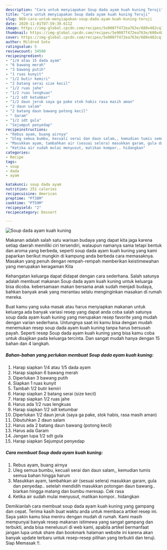 ```yaml
---
description: "Cara untuk menyiapakan Soup dada ayam kuah kuning Teruji"
title: "Cara untuk menyiapakan Soup dada ayam kuah kuning Teruji"
slug: 869-cara-untuk-menyiapakan-soup-dada-ayam-kuah-kuning-teruji
date: 2020-11-01T07:59:39.611Z
image: https://img-global.cpcdn.com/recipes/5e9087f472ea763e/680x482cq70/soup-dada-ayam-kuah-kuning-foto-resep-utama.jpg
thumbnail: https://img-global.cpcdn.com/recipes/5e9087f472ea763e/680x482cq70/soup-dada-ayam-kuah-kuning-foto-resep-utama.jpg
cover: https://img-global.cpcdn.com/recipes/5e9087f472ea763e/680x482cq70/soup-dada-ayam-kuah-kuning-foto-resep-utama.jpg
author: Mildred Soto
ratingvalue: 5
reviewcount: 34590
recipeingredient:
- "1/4 atau 15 dada ayam"
- "6 bawang merah"
- "3 bawang putih"
- "1 ruas kunyit"
- "1/2 butir kemiri"
- "2 batang serai size kecil"
- "1/2 ruas jahe"
- "1/2 ruas lengkuas"
- "1/2 sdt ketumbar"
- "1/2 daun jeruk saya ga pake stok habis rasa masih aman"
- "2 daun salam"
- "2 batang daun bawang potong kecil"
- " Garam"
- "1/2 sdt gula"
- "Sejumput penyedap"
recipeinstructions:
- "Rebus ayam, buang airnya"
- "Uleg semua bumbu, kecuali serai dan daun salam,, kemudian tumis semua bahan hingga harum"
- "Masukkan ayam, tambahkan air (sesuai selera) masukkan garam, gula dan penyedap.. setelah mendidih masukkan potongan daun bawang.. biarkan hingga matang dan bumbu meresap. Cek rasa"
- "Ketika air sudah mulai menyusut, matikan kompor.. hidangkan"
categories:
- Recipe
tags:
- soup
- dada
- ayam

katakunci: soup dada ayam 
nutrition: 251 calories
recipecuisine: American
preptime: "PT38M"
cooktime: "PT59M"
recipeyield: "2"
recipecategory: Dessert

---
```



![Soup dada ayam kuah kuning](https://img-global.cpcdn.com/recipes/5e9087f472ea763e/680x482cq70/soup-dada-ayam-kuah-kuning-foto-resep-utama.jpg)

Makanan adalah salah satu warisan budaya yang dapat kita jaga karena setiap daerah memiliki ciri tersendiri, walaupun namanya sama tetapi bentuk dan aroma yang berbeda, seperti soup dada ayam kuah kuning yang kami paparkan berikut mungkin di kampung anda berbeda cara memasaknya. Masakan yang penuh dengan rempah-rempah memberikan keistimewahan yang merupakan keragaman Kita

Kehangatan keluarga dapat didapat dengan cara sederhana. Salah satunya adalah membuat makanan Soup dada ayam kuah kuning untuk keluarga bisa dicoba. kebersamaan makan bersama anak sudah menjadi budaya, bahkan banyak anak yang merantau selalu menginginkan masakan di rumah mereka.



Buat kamu yang suka masak atau harus menyiapkan makanan untuk keluarga ada banyak variasi resep yang dapat anda coba salah satunya soup dada ayam kuah kuning yang merupakan resep favorite yang mudah dengan varian sederhana. Untungnya saat ini kamu bisa dengan mudah menemukan resep soup dada ayam kuah kuning tanpa harus bersusah payah.
Seperti resep Soup dada ayam kuah kuning yang bisa kamu coba untuk disajikan pada keluarga tercinta. Dan sangat mudah hanya dengan 15 bahan dan 4 langkah.


<!--inarticleads1-->

##### Bahan-bahan yang perlukan membuat Soup dada ayam kuah kuning:

1. Harap siapkan 1/4 atau 1/5 dada ayam
1. Harap siapkan 6 bawang merah
1. Diperlukan 3 bawang putih
1. Siapkan 1 ruas kunyit
1. Tambah 1/2 butir kemiri
1. Harap siapkan 2 batang serai (size kecil)
1. Harap siapkan 1/2 ruas jahe
1. Harus ada 1/2 ruas lengkuas
1. Harap siapkan 1/2 sdt ketumbar
1. Diperlukan 1/2 daun jeruk (saya ga pake, stok habis, rasa masih aman)
1. Dibutuhkan 2 daun salam
1. Harus ada 2 batang daun bawang (potong kecil)
1. Harus ada  Garam
1. Jangan lupa 1/2 sdt gula
1. Harap siapkan Sejumput penyedap




<!--inarticleads2-->

##### Cara membuat  Soup dada ayam kuah kuning:

1. Rebus ayam, buang airnya
1. Uleg semua bumbu, kecuali serai dan daun salam,, kemudian tumis semua bahan hingga harum
1. Masukkan ayam, tambahkan air (sesuai selera) masukkan garam, gula dan penyedap.. setelah mendidih masukkan potongan daun bawang.. biarkan hingga matang dan bumbu meresap. Cek rasa
1. Ketika air sudah mulai menyusut, matikan kompor.. hidangkan




Demikianlah cara membuat soup dada ayam kuah kuning yang gampang dan cepat. Terima kasih buat waktu anda untuk membaca artikel resep ini. Saya yakin kamu bisa meniru dengan mudah di rumah. Kami masih mempunyai banyak resep makanan istimewa yang sangat gampang dan terbukti, anda bisa menelusuri di web kami, apabila artikel bermanfaat jangan lupa untuk share dan bookmark halaman website ini karena akan banyak update terbaru untuk resep-resep pilihan yang terbukti dan teruji. Siap Memasak !!. 

